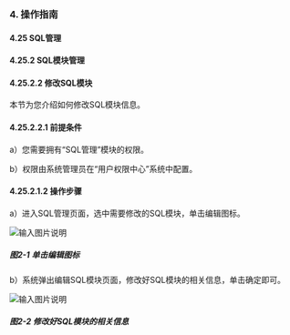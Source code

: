 ### 4. 操作指南

#### 4.25 SQL管理

#### 4.25.2 SQL模块管理

#### 4.25.2.2 修改SQL模块

本节为您介绍如何修改SQL模块信息。

#### 4.25.2.2.1 前提条件

a）您需要拥有“SQL管理”模块的权限。

b）权限由系统管理员在“用户权限中心”系统中配置。

#### 4.25.2.1.2 操作步骤

a）进入SQL管理页面，选中需要修改的SQL模块，单击编辑图标。

![输入图片说明](../../../../../images/SoFlu%EF%BC%88%E5%90%8E%E7%AB%AF%EF%BC%89%E5%BC%80%E5%8F%91%E5%B9%B3%E5%8F%B0/1.%20%E6%9C%80%E6%96%B0%E7%89%88%E6%9C%AC%20-%20%E6%9B%B4%E6%96%B0%E6%97%A5%E6%9C%9F%20-%202022.10.08/4.%20%E6%93%8D%E4%BD%9C%E6%8C%87%E5%8D%97/25.%20SQL%E7%AE%A1%E7%90%86/2.%20SQL%E6%A8%A1%E5%9D%97%E7%AE%A1%E7%90%86/2-1.png)

##### 图2-1 单击编辑图标

b）系统弹出编辑SQL模块页面，修改好SQL模块的相关信息，单击确定即可。

![输入图片说明](../../../../../images/SoFlu%EF%BC%88%E5%90%8E%E7%AB%AF%EF%BC%89%E5%BC%80%E5%8F%91%E5%B9%B3%E5%8F%B0/1.%20%E6%9C%80%E6%96%B0%E7%89%88%E6%9C%AC%20-%20%E6%9B%B4%E6%96%B0%E6%97%A5%E6%9C%9F%20-%202022.10.08/4.%20%E6%93%8D%E4%BD%9C%E6%8C%87%E5%8D%97/25.%20SQL%E7%AE%A1%E7%90%86/2.%20SQL%E6%A8%A1%E5%9D%97%E7%AE%A1%E7%90%86/2-2.png)

##### 图2-2 修改好SQL模块的相关信息
